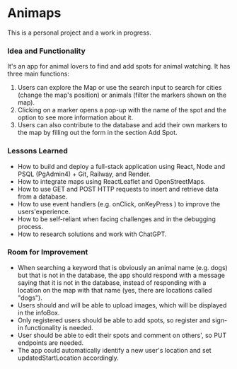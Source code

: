 # Animaps

This is a personal project and a work in progress.

### Idea and Functionality
It's an app for animal lovers to find and add spots for animal watching. It has three main functions:

1. Users can explore the Map or use the search input to search for cities (change the map's position) or animals (filter the markers shown on the map).
2. Clicking on a marker opens a pop-up with the name of the spot and the option to see more information about it.
3. Users can also contribute to the database and add their own markers to the map by filling out the form in the section Add Spot. 

### Lessons Learned

* How to build and deploy a full-stack application using React, Node and PSQL (PgAdmin4) + Git, Railway, and Render.
* How to integrate maps using ReactLeaflet and OpenStreetMaps. 
* How to use GET and POST HTTP requests to insert and retrieve data from a database.
* How to use event handlers (e.g. onClick, onKeyPress ) to improve the users'experience.
* How to be self-reliant when facing challenges and in the debugging process.
* How to research solutions and work with ChatGPT.

### Room for Improvement

* When searching a keyword that is obviously an animal name (e.g. dogs) but that is not in the database, the app should respond with a message saying that it is not in the database, instead of responding with a location on the map with that name (yes, there are locations called "dogs").
* Users should and will be able to upload images, which will be displayed in the infoBox.
* Only registered users should be able to add spots, so register and sign-in functionality is needed. 
* User should be able to edit their spots and comment on others', so PUT endpoints are needed.
* The app could automatically identify a new user's location and set updatedStartLocation accordingly. 


